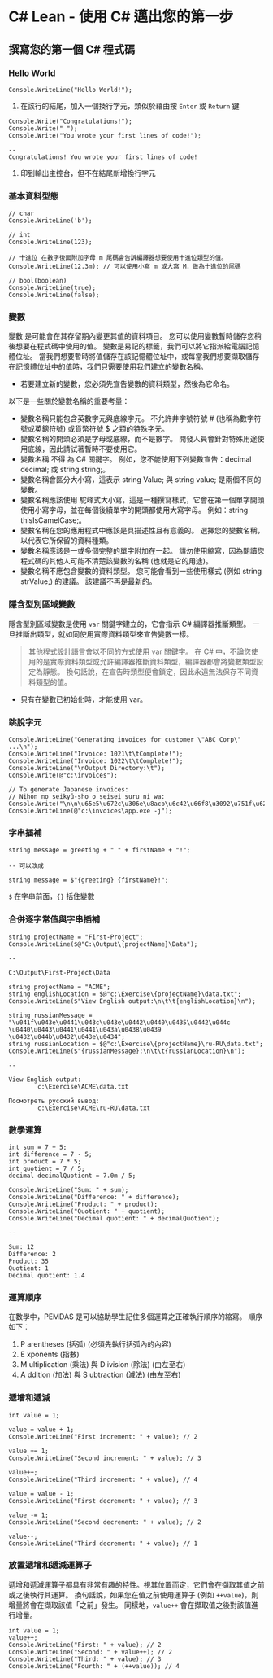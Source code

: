 # C# Lean - 使用 C# 邁出您的第一步

## 撰寫您的第一個 C# 程式碼

### Hello World

```csharp=
Console.WriteLine("Hello World!");
```

1. 在該行的結尾，加入一個換行字元，類似於藉由按 `Enter` 或 `Return` 鍵

```csharp=
Console.Write("Congratulations!");
Console.Write(" ");
Console.Write("You wrote your first lines of code!");

--
Congratulations! You wrote your first lines of code!
```

1. 印到輸出主控台，但不在結尾新增換行字元

### 基本資料型態

```csharp=
// char
Console.WriteLine('b');

// int
Console.WriteLine(123);

// 十進位 在數字後面附加字母 m 尾碼會告訴編譯器想要使用十進位類型的值。
Console.WriteLine(12.3m); // 可以使用小寫 m 或大寫 M，做為十進位的尾碼

// bool(boolean)
Console.WriteLine(true);
Console.WriteLine(false);
```

### 變數
變數 是可能會在其存留期內變更其值的資料項目。 您可以使用變數暫時儲存您稍後想要在程式碼中使用的值。 變數是易記的標籤，我們可以將它指派給電腦記憶體位址。 當我們想要暫時將值儲存在該記憶體位址中，或每當我們想要擷取儲存在記憶體位址中的值時，我們只需要使用我們建立的變數名稱。

- 若要建立新的變數，您必須先宣告變數的資料類型，然後為它命名。

以下是一些關於變數名稱的重要考量：

- 變數名稱只能包含英數字元與底線字元。 不允許井字號符號 # (也稱為數字符號或英鎊符號) 或貨幣符號 $ 之類的特殊字元。
- 變數名稱的開頭必須是字母或底線，而不是數字。 開發人員會針對特殊用途使用底線，因此請試著暫時不要使用它。
- 變數名稱 不得 為 C# 關鍵字。 例如，您不能使用下列變數宣告：decimal decimal; 或 string string;。
- 變數名稱會區分大小寫，這表示 string Value; 與 string value; 是兩個不同的變數。
- 變數名稱應該使用 駝峰式大小寫，這是一種撰寫樣式，它會在第一個單字開頭使用小寫字母，並在每個後續單字的開頭都使用大寫字母。 例如：string thisIsCamelCase;。
- 變數名稱在您的應用程式中應該是具描述性且有意義的。 選擇您的變數名稱，以代表它所保留的資料種類。
- 變數名稱應該是一或多個完整的單字附加在一起。 請勿使用縮寫，因為閱讀您程式碼的其他人可能不清楚該變數的名稱 (也就是它的用途)。
- 變數名稱不應包含變數的資料類型。 您可能會看到一些使用樣式 (例如 string strValue;) 的建議。 該建議不再是最新的。

### 隱含型別區域變數
隱含型別區域變數是使用 `var` 關鍵字建立的，它會指示 C# 編譯器推斷類型。 一旦推斷出類型，就如同使用實際資料類型來宣告變數一樣。

> 其他程式設計語言會以不同的方式使用 var 關鍵字。 在 C# 中，不論您使用的是實際資料類型或允許編譯器推斷資料類型，編譯器都會將變數類型設定為靜態。 換句話說，在宣告時類型便會鎖定，因此永遠無法保存不同資料類型的值。

- 只有在變數已初始化時，才能使用 var。

### 跳脫字元

```csharp=
Console.WriteLine("Generating invoices for customer \"ABC Corp\" ...\n");
Console.WriteLine("Invoice: 1021\t\tComplete!");
Console.WriteLine("Invoice: 1022\t\tComplete!");
Console.WriteLine("\nOutput Directory:\t");
Console.Write(@"c:\invoices");

// To generate Japanese invoices:
// Nihon no seikyū-sho o seisei suru ni wa:
Console.Write("\n\n\u65e5\u672c\u306e\u8acb\u6c42\u66f8\u3092\u751f\u6210\u3059\u308b\u306b\u306f\uff1a\n\t");
Console.WriteLine(@"c:\invoices\app.exe -j");
```

### 字串插補
```csharp=
string message = greeting + " " + firstName + "!";

-- 可以改成

string message = $"{greeting} {firstName}!";
```
`$` 在字串前面，`{}` 括住變數

### 合併逐字常值與字串插補
```csharp=
string projectName = "First-Project";
Console.WriteLine($@"C:\Output\{projectName}\Data");

-- 

C:\Output\First-Project\Data
```

```csharp=
string projectName = "ACME";
string englishLocation = $@"c:\Exercise\{projectName}\data.txt";
Console.WriteLine($"View English output:\n\t\t{englishLocation}\n");
            
string russianMessage = "\u041f\u043e\u0441\u043c\u043e\u0442\u0440\u0435\u0442\u044c \u0440\u0443\u0441\u0441\u043a\u0438\u0439 \u0432\u044b\u0432\u043e\u0434";
string russianLocation = $@"c:\Exercise\{projectName}\ru-RU\data.txt";
Console.WriteLine($"{russianMessage}:\n\t\t{russianLocation}\n");

-- 

View English output:
		c:\Exercise\ACME\data.txt

Посмотреть русский вывод:
        c:\Exercise\ACME\ru-RU\data.txt
```

### 數學運算
```csharp=
int sum = 7 + 5;
int difference = 7 - 5;
int product = 7 * 5;
int quotient = 7 / 5;
decimal decimalQuotient = 7.0m / 5;

Console.WriteLine("Sum: " + sum);
Console.WriteLine("Difference: " + difference);
Console.WriteLine("Product: " + product);
Console.WriteLine("Quotient: " + quotient);
Console.WriteLine("Decimal quotient: " + decimalQuotient);

--

Sum: 12
Difference: 2
Product: 35
Quotient: 1
Decimal quotient: 1.4
```

### 運算順序
在數學中，PEMDAS 是可以協助學生記住多個運算之正確執行順序的縮寫。 順序如下︰

1. P arentheses (括弧) (必須先執行括弧內的內容)
2. E xponents (指數)
3. M ultiplication (乘法) 與 D ivision (除法) (由左至右)
4. A ddition (加法) 與 S ubtraction (減法) (由左至右)

### 遞增和遞減
```csharp=
int value = 1;

value = value + 1;
Console.WriteLine("First increment: " + value); // 2

value += 1;
Console.WriteLine("Second increment: " + value); // 3

value++;
Console.WriteLine("Third increment: " + value); // 4

value = value - 1;
Console.WriteLine("First decrement: " + value); // 3

value -= 1;
Console.WriteLine("Second decrement: " + value); // 2

value--;
Console.WriteLine("Third decrement: " + value); // 1
```

### 放置遞增和遞減運算子
遞增和遞減運算子都具有非常有趣的特性。視其位置而定，它們會在擷取其值之前或之後執行其運算。 換句話說，如果您在值之前使用運算子 (例如 `++value`)，則增量將會在擷取該值「之前」發生。 同樣地，`value++` 會在擷取值之後對該值進行增量。

```csharp=
int value = 1;
value++;
Console.WriteLine("First: " + value); // 2
Console.WriteLine("Second: " + value++); // 2
Console.WriteLine("Third: " + value); // 3
Console.WriteLine("Fourth: " + (++value)); // 4
```
